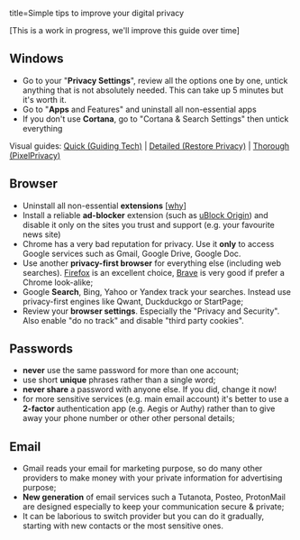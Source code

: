 title=Simple tips to improve your digital privacy

[This is a work in progress, we'll improve this guide over time]

## Windows

* Go to your "**Privacy Settings**", review all the options one by one, untick 
anything that is not absolutely needed. This can take up 5 minutes but it's worth it.
* Go to "**Apps** and Features" and uninstall all non-essential apps
* If you don't use **Cortana**, go to "Cortana & Search Settings" then untick everything

Visual guides: [Quick (Guiding Tech)](//www.guidingtech.com/change-windows-10-privacy-settings/)
|
[Detailed (Restore Privacy)](//restoreprivacy.com/windows-10-privacy/)
|
[Thorough (PixelPrivacy)](//pixelprivacy.com/resources/windows-privacy-settings/)

## Browser

* Uninstall all non-essential **extensions** 
[[why](//www.howtogeek.com/188346/why-browser-extensions-can-be-dangerous-and-how-to-protect-yourself/)]
* Install a reliable **ad-blocker** extension (such as [uBlock Origin](https://getublock.com/)) 
and disable it only on the sites you trust and support (e.g. your favourite news site)
* Chrome has a very bad reputation for privacy. Use it **only** to access Google 
services such as Gmail, Google Drive, Google Doc.
* Use another **privacy-first browser** for everything else (including web searches).
[Firefox](//firefox.com) is an excellent choice, 
[Brave](//brave.com) is very good if prefer a Chrome look-alike;
* Google **Search**, Bing, Yahoo or Yandex track your searches. 
Instead use privacy-first engines like Qwant, Duckduckgo or StartPage;
* Review your **browser settings**. 
Especially the "Privacy and Security". Also enable "do no track" 
and disable "third party cookies".

## Passwords

* **never** use the same password for more than one account;
* use short **unique** phrases rather than a single word;
* **never share** a password with anyone else. If you did, change it now!
* for more sensitive services (e.g. main email account) it's better to
use a **2-factor** authentication app (e.g. Aegis or Authy) rather than to give 
away your phone number or other other personal details;

## Email

* Gmail reads your email for marketing purpose, so do many other providers
to make money with your private information for advertising purpose;
* **New generation** of email services such a Tutanota, Posteo, ProtonMail 
are designed especially to keep your communication secure & private;
* It can be laborious to switch provider but you can do it gradually, 
starting with new contacts or the most sensitive ones.
